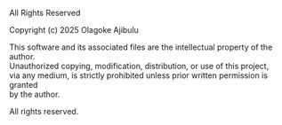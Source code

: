 All Rights Reserved

Copyright (c) 2025 Olagoke Ajibulu

This software and its associated files are the intellectual property of the author.  
Unauthorized copying, modification, distribution, or use of this project,  
via any medium, is strictly prohibited unless prior written permission is granted  
by the author.

All rights reserved.
